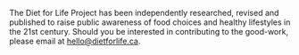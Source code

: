 <!-- Diet for Life -->
The Diet for Life Project has been independently researched, revised and published to raise public awareness of food choices and healthy lifestyles in the 21st century. Should you be interested in contributing to the good-work, please email at hello@dietforlife.ca. 